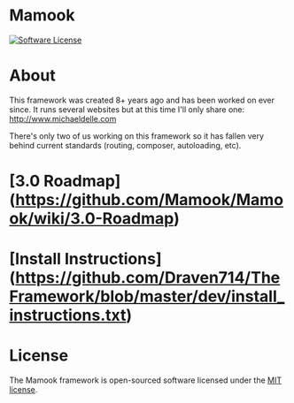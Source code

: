 # Mamook
[![Software License](https://img.shields.io/badge/license-MIT-brightgreen.svg?style=flat-square)](LICENSE.md)

# About
This framework was created 8+ years ago and has been worked on ever since. It runs several websites but at this time I'll only share one: http://www.michaeldelle.com

There's only two of us working on this framework so it has fallen very behind current standards (routing, composer, autoloading, etc).

# [3.0 Roadmap] (https://github.com/Mamook/Mamook/wiki/3.0-Roadmap)

# [Install Instructions] (https://github.com/Draven714/TheFramework/blob/master/dev/install_instructions.txt)

# License

The Mamook framework is open-sourced software licensed under the [MIT license](http://opensource.org/licenses/MIT).

